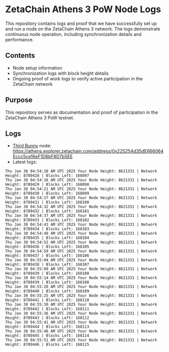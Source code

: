 # ZetaChain Athens 3 PoW Node Logs
This repository contains logs and proof that we have successfully set up and run a node on the ZetaChain Athens 3 network. The logs demonstrate continuous node operation, including synchronization details and performance.

## Contents
- Node setup information
- Synchronization logs with block height details
- Ongoing proof of work logs to verify active participation in the ZetaChain network

## Purpose
This repository serves as documentation and proof of participation in the ZetaChain Athens 3 PoW testnet.

## Logs

- [Third Bunny](https://thirdbunny.xyz/) node: https://athens.explorer.zetachain.com/address/0x225254d35dE666064Eccc5ce16eF1D8bF8D7b5EE
- Latest logs:
```
Thu Jan 30 04:54:10 AM UTC 2025 Your Node Height: 8621331 | Network Height: 8789428 | Blocks Left: 168097
Thu Jan 30 04:54:16 AM UTC 2025 Your Node Height: 8621331 | Network Height: 8789429 | Blocks Left: 168098
Thu Jan 30 04:54:21 AM UTC 2025 Your Node Height: 8621331 | Network Height: 8789430 | Blocks Left: 168099
Thu Jan 30 04:54:27 AM UTC 2025 Your Node Height: 8621331 | Network Height: 8789431 | Blocks Left: 168100
Thu Jan 30 04:54:32 AM UTC 2025 Your Node Height: 8621331 | Network Height: 8789432 | Blocks Left: 168101
Thu Jan 30 04:54:37 AM UTC 2025 Your Node Height: 8621331 | Network Height: 8789433 | Blocks Left: 168102
Thu Jan 30 04:54:43 AM UTC 2025 Your Node Height: 8621331 | Network Height: 8789434 | Blocks Left: 168103
Thu Jan 30 04:54:48 AM UTC 2025 Your Node Height: 8621331 | Network Height: 8789435 | Blocks Left: 168104
Thu Jan 30 04:54:53 AM UTC 2025 Your Node Height: 8621331 | Network Height: 8789436 | Blocks Left: 168105
Thu Jan 30 04:54:59 AM UTC 2025 Your Node Height: 8621331 | Network Height: 8789437 | Blocks Left: 168106
Thu Jan 30 04:55:04 AM UTC 2025 Your Node Height: 8621331 | Network Height: 8789438 | Blocks Left: 168107
Thu Jan 30 04:55:09 AM UTC 2025 Your Node Height: 8621331 | Network Height: 8789439 | Blocks Left: 168108
Thu Jan 30 04:55:14 AM UTC 2025 Your Node Height: 8621331 | Network Height: 8789439 | Blocks Left: 168108
Thu Jan 30 04:55:20 AM UTC 2025 Your Node Height: 8621331 | Network Height: 8789440 | Blocks Left: 168109
Thu Jan 30 04:55:25 AM UTC 2025 Your Node Height: 8621331 | Network Height: 8789441 | Blocks Left: 168110
Thu Jan 30 04:55:30 AM UTC 2025 Your Node Height: 8621331 | Network Height: 8789442 | Blocks Left: 168111
Thu Jan 30 04:55:36 AM UTC 2025 Your Node Height: 8621331 | Network Height: 8789443 | Blocks Left: 168112
Thu Jan 30 04:55:41 AM UTC 2025 Your Node Height: 8621331 | Network Height: 8789444 | Blocks Left: 168113
Thu Jan 30 04:55:46 AM UTC 2025 Your Node Height: 8621331 | Network Height: 8789445 | Blocks Left: 168114
Thu Jan 30 04:55:51 AM UTC 2025 Your Node Height: 8621331 | Network Height: 8789446 | Blocks Left: 168115
```
